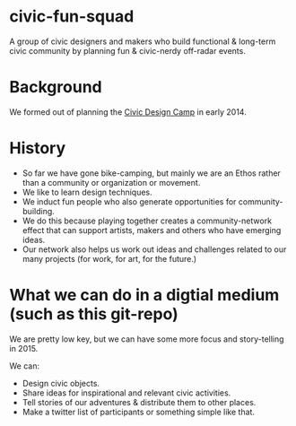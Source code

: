 # civic-fun-squad
A group of civic designers and makers who build functional &amp; long-term civic community by planning fun &amp; civic-nerdy off-radar events.

# Background
We formed out of planning the <a href="http://civicdesigncamp.org/">Civic Design Camp</a> in early 2014.

# History
* So far we have gone bike-camping, but mainly we are an Ethos rather than a community or organization or movement. 
* We like to learn design techniques.
* We induct fun people who also generate opportunities for community-building.
* We do this because playing together creates a community-network effect that can support artists, makers and others who have emerging ideas.
* Our network also helps us work out ideas and challenges related to our many projects (for work, for art, for the future.)

# What we can do in a digtial medium (such as this git-repo)
We are pretty low key, but we can have some more focus and story-telling in 2015.

We can:
* Design civic objects.
* Share ideas for inspirational and relevant civic activities.
* Tell stories of our adventures & distribute them to other places.
* Make a twitter list of participants or something simple like that.
